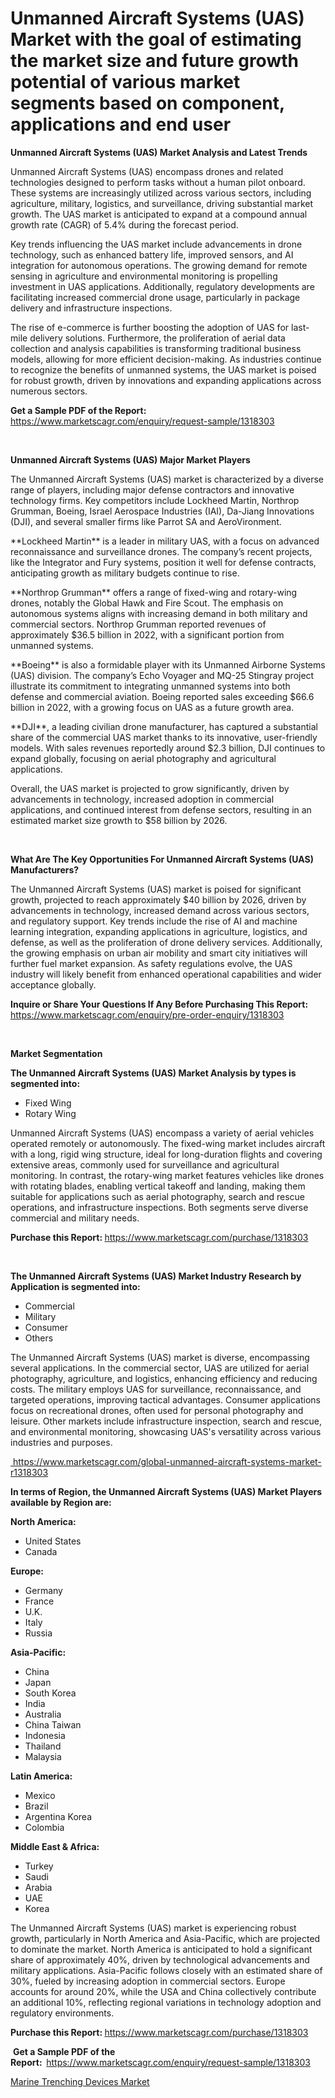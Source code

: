 <p><h1>Unmanned Aircraft Systems (UAS) Market with the goal of estimating the market size and future growth potential of various market segments based on component, applications and end user</h1></p><p><strong>Unmanned Aircraft Systems (UAS) Market Analysis and Latest Trends</strong></p>
<p><p>Unmanned Aircraft Systems (UAS) encompass drones and related technologies designed to perform tasks without a human pilot onboard. These systems are increasingly utilized across various sectors, including agriculture, military, logistics, and surveillance, driving substantial market growth. The UAS market is anticipated to expand at a compound annual growth rate (CAGR) of 5.4% during the forecast period.</p><p>Key trends influencing the UAS market include advancements in drone technology, such as enhanced battery life, improved sensors, and AI integration for autonomous operations. The growing demand for remote sensing in agriculture and environmental monitoring is propelling investment in UAS applications. Additionally, regulatory developments are facilitating increased commercial drone usage, particularly in package delivery and infrastructure inspections.</p><p>The rise of e-commerce is further boosting the adoption of UAS for last-mile delivery solutions. Furthermore, the proliferation of aerial data collection and analysis capabilities is transforming traditional business models, allowing for more efficient decision-making. As industries continue to recognize the benefits of unmanned systems, the UAS market is poised for robust growth, driven by innovations and expanding applications across numerous sectors.</p></p>
<p><strong>Get a Sample PDF of the Report:&nbsp;</strong> <a href="https://www.marketscagr.com/enquiry/request-sample/1318303?utm_campaign=2202&utm_medium=2&utm_source=Github&utm_content=ia&utm_term=02032025&utm_id=unmanned-aircraft-systems-uas">https://www.marketscagr.com/enquiry/request-sample/1318303</a></p>
<p>&nbsp;</p>
<p><strong>Unmanned Aircraft Systems (UAS) Major Market Players</strong></p>
<p><p>The Unmanned Aircraft Systems (UAS) market is characterized by a diverse range of players, including major defense contractors and innovative technology firms. Key competitors include Lockheed Martin, Northrop Grumman, Boeing, Israel Aerospace Industries (IAI), Da-Jiang Innovations (DJI), and several smaller firms like Parrot SA and AeroVironment.</p><p>**Lockheed Martin** is a leader in military UAS, with a focus on advanced reconnaissance and surveillance drones. The company’s recent projects, like the Integrator and Fury systems, position it well for defense contracts, anticipating growth as military budgets continue to rise. </p><p>**Northrop Grumman** offers a range of fixed-wing and rotary-wing drones, notably the Global Hawk and Fire Scout. The emphasis on autonomous systems aligns with increasing demand in both military and commercial sectors. Northrop Grumman reported revenues of approximately $36.5 billion in 2022, with a significant portion from unmanned systems.</p><p>**Boeing** is also a formidable player with its Unmanned Airborne Systems (UAS) division. The company’s Echo Voyager and MQ-25 Stingray project illustrate its commitment to integrating unmanned systems into both defense and commercial aviation. Boeing reported sales exceeding $66.6 billion in 2022, with a growing focus on UAS as a future growth area.</p><p>**DJI**, a leading civilian drone manufacturer, has captured a substantial share of the commercial UAS market thanks to its innovative, user-friendly models. With sales revenues reportedly around $2.3 billion, DJI continues to expand globally, focusing on aerial photography and agricultural applications.</p><p>Overall, the UAS market is projected to grow significantly, driven by advancements in technology, increased adoption in commercial applications, and continued interest from defense sectors, resulting in an estimated market size growth to $58 billion by 2026.</p></p>
<p>&nbsp;</p>
<p><strong>What Are The Key Opportunities For Unmanned Aircraft Systems (UAS) Manufacturers?</strong></p>
<p><p>The Unmanned Aircraft Systems (UAS) market is poised for significant growth, projected to reach approximately $40 billion by 2026, driven by advancements in technology, increased demand across various sectors, and regulatory support. Key trends include the rise of AI and machine learning integration, expanding applications in agriculture, logistics, and defense, as well as the proliferation of drone delivery services. Additionally, the growing emphasis on urban air mobility and smart city initiatives will further fuel market expansion. As safety regulations evolve, the UAS industry will likely benefit from enhanced operational capabilities and wider acceptance globally.</p></p>
<p><strong>Inquire or Share Your Questions If Any Before Purchasing This Report:</strong> <a href="https://www.marketscagr.com/enquiry/pre-order-enquiry/1318303?utm_campaign=2202&utm_medium=2&utm_source=Github&utm_content=ia&utm_term=02032025&utm_id=unmanned-aircraft-systems-uas">https://www.marketscagr.com/enquiry/pre-order-enquiry/1318303</a></p>
<p>&nbsp;</p>
<p><strong>Market Segmentation</strong></p>
<p><strong>The Unmanned Aircraft Systems (UAS) Market Analysis by types is segmented into:</strong></p>
<p><ul><li>Fixed Wing</li><li>Rotary Wing</li></ul></p>
<p><p>Unmanned Aircraft Systems (UAS) encompass a variety of aerial vehicles operated remotely or autonomously. The fixed-wing market includes aircraft with a long, rigid wing structure, ideal for long-duration flights and covering extensive areas, commonly used for surveillance and agricultural monitoring. In contrast, the rotary-wing market features vehicles like drones with rotating blades, enabling vertical takeoff and landing, making them suitable for applications such as aerial photography, search and rescue operations, and infrastructure inspections. Both segments serve diverse commercial and military needs.</p></p>
<p><strong>Purchase this Report:&nbsp;</strong><a href="https://www.marketscagr.com/purchase/1318303?utm_campaign=2202&utm_medium=2&utm_source=Github&utm_content=ia&utm_term=02032025&utm_id=unmanned-aircraft-systems-uas">https://www.marketscagr.com/purchase/1318303</a></p>
<p>&nbsp;</p>
<p><strong>The Unmanned Aircraft Systems (UAS) Market Industry Research by Application is segmented into:</strong></p>
<p><ul><li>Commercial</li><li>Military</li><li>Consumer</li><li>Others</li></ul></p>
<p><p>The Unmanned Aircraft Systems (UAS) market is diverse, encompassing several applications. In the commercial sector, UAS are utilized for aerial photography, agriculture, and logistics, enhancing efficiency and reducing costs. The military employs UAS for surveillance, reconnaissance, and targeted operations, improving tactical advantages. Consumer applications focus on recreational drones, often used for personal photography and leisure. Other markets include infrastructure inspection, search and rescue, and environmental monitoring, showcasing UAS's versatility across various industries and purposes.</p></p>
<p><a href="https://www.marketscagr.com/global-unmanned-aircraft-systems-market-r1318303?utm_campaign=2202&utm_medium=2&utm_source=Github&utm_content=ia&utm_term=02032025&utm_id=unmanned-aircraft-systems-uas">&nbsp;https://www.marketscagr.com/global-unmanned-aircraft-systems-market-r1318303</a></p>
<p><strong>In terms of Region, the Unmanned Aircraft Systems (UAS) Market Players available by Region are:</strong></p>
<p>
    <p> <strong> North America: </strong>
        <ul>
            <li>United States</li>
            <li>Canada</li>
        </ul>
        </p> 
    <p> <strong> Europe: </strong>
        <ul>
            <li>Germany</li>
            <li>France</li>
            <li>U.K.</li>
            <li>Italy</li>
            <li>Russia</li>
        </ul>
        </p> 
    <p> <strong> Asia-Pacific: </strong>
        <ul>
            <li>China</li>
            <li>Japan</li>
            <li>South Korea</li>
            <li>India</li>
            <li>Australia</li>
            <li>China Taiwan</li>
            <li>Indonesia</li>
            <li>Thailand</li>
            <li>Malaysia</li>
        </ul>
        </p> 
    <p> <strong> Latin America: </strong>
        <ul>
            <li>Mexico</li>
            <li>Brazil</li>
            <li>Argentina Korea</li>
            <li>Colombia</li>
        </ul>
        </p> 
    <p> <strong> Middle East & Africa: </strong>
        <ul>
            <li>Turkey</li>
            <li>Saudi</li>
            <li>Arabia</li>
            <li>UAE</li>
            <li>Korea</li>
        </ul>
    </p>
    </p>
<p><p>The Unmanned Aircraft Systems (UAS) market is experiencing robust growth, particularly in North America and Asia-Pacific, which are projected to dominate the market. North America is anticipated to hold a significant share of approximately 40%, driven by technological advancements and military applications. Asia-Pacific follows closely with an estimated share of 30%, fueled by increasing adoption in commercial sectors. Europe accounts for around 20%, while the USA and China collectively contribute an additional 10%, reflecting regional variations in technology adoption and regulatory environments.</p></p>
<p><strong>Purchase this Report: </strong><a href="https://www.marketscagr.com/purchase/1318303?utm_campaign=2202&utm_medium=2&utm_source=Github&utm_content=ia&utm_term=02032025&utm_id=unmanned-aircraft-systems-uas">https://www.marketscagr.com/purchase/1318303</a></p>
<p>&nbsp;<strong>Get a Sample PDF of the Report:&nbsp;&nbsp;</strong><a href="https://www.marketscagr.com/enquiry/request-sample/1318303?utm_campaign=2202&utm_medium=2&utm_source=Github&utm_content=ia&utm_term=02032025&utm_id=unmanned-aircraft-systems-uas">https://www.marketscagr.com/enquiry/request-sample/1318303</a></p>
<p><strong></strong></p>
<p><p><a href="https://github.com/lindaopodray/Market-Research-Report-List-1/blob/main/marine-trenching-devices-market.md?utm_campaign=2202&utm_medium=2&utm_source=Github&utm_content=ia&utm_term=02032025&utm_id=unmanned-aircraft-systems-uas">Marine Trenching Devices Market</a></p></p>